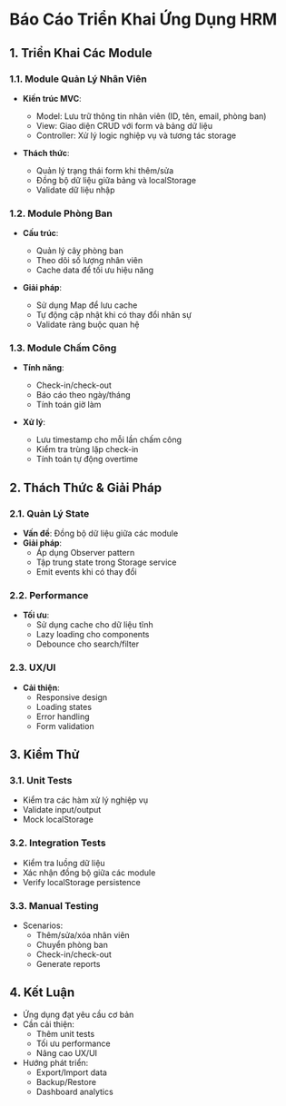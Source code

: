 # Báo Cáo Triển Khai Ứng Dụng HRM

## 1. Triển Khai Các Module

### 1.1. Module Quản Lý Nhân Viên

- **Kiến trúc MVC**:

  - Model: Lưu trữ thông tin nhân viên (ID, tên, email, phòng ban)
  - View: Giao diện CRUD với form và bảng dữ liệu
  - Controller: Xử lý logic nghiệp vụ và tương tác storage

- **Thách thức**:
  - Quản lý trạng thái form khi thêm/sửa
  - Đồng bộ dữ liệu giữa bảng và localStorage
  - Validate dữ liệu nhập

### 1.2. Module Phòng Ban

- **Cấu trúc**:

  - Quản lý cây phòng ban
  - Theo dõi số lượng nhân viên
  - Cache data để tối ưu hiệu năng

- **Giải pháp**:
  - Sử dụng Map để lưu cache
  - Tự động cập nhật khi có thay đổi nhân sự
  - Validate ràng buộc quan hệ

### 1.3. Module Chấm Công

- **Tính năng**:

  - Check-in/check-out
  - Báo cáo theo ngày/tháng
  - Tính toán giờ làm

- **Xử lý**:
  - Lưu timestamp cho mỗi lần chấm công
  - Kiểm tra trùng lặp check-in
  - Tính toán tự động overtime

## 2. Thách Thức & Giải Pháp

### 2.1. Quản Lý State

- **Vấn đề**: Đồng bộ dữ liệu giữa các module
- **Giải pháp**:
  - Áp dụng Observer pattern
  - Tập trung state trong Storage service
  - Emit events khi có thay đổi

### 2.2. Performance

- **Tối ưu**:
  - Sử dụng cache cho dữ liệu tĩnh
  - Lazy loading cho components
  - Debounce cho search/filter

### 2.3. UX/UI

- **Cải thiện**:
  - Responsive design
  - Loading states
  - Error handling
  - Form validation

## 3. Kiểm Thử

### 3.1. Unit Tests

- Kiểm tra các hàm xử lý nghiệp vụ
- Validate input/output
- Mock localStorage

### 3.2. Integration Tests

- Kiểm tra luồng dữ liệu
- Xác nhận đồng bộ giữa các module
- Verify localStorage persistence

### 3.3. Manual Testing

- Scenarios:
  - Thêm/sửa/xóa nhân viên
  - Chuyển phòng ban
  - Check-in/check-out
  - Generate reports

## 4. Kết Luận

- Ứng dụng đạt yêu cầu cơ bản
- Cần cải thiện:
  - Thêm unit tests
  - Tối ưu performance
  - Nâng cao UX/UI
- Hướng phát triển:
  - Export/Import data
  - Backup/Restore
  - Dashboard analytics
